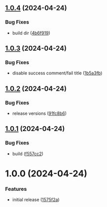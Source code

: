 ## [1.0.4](https://github.com/seleb/mastodon-archive-search/compare/v1.0.3...v1.0.4) (2024-04-24)


### Bug Fixes

* build dir ([4b6f919](https://github.com/seleb/mastodon-archive-search/commit/4b6f9196666e8a8354304ef2501a932843b6e33e))

## [1.0.3](https://github.com/seleb/mastodon-archive-search/compare/v1.0.2...v1.0.3) (2024-04-24)


### Bug Fixes

* disable success comment/fail title ([1b5a3fb](https://github.com/seleb/mastodon-archive-search/commit/1b5a3fb17653d226e48d9ec9c6c9678c4fad9602))

## [1.0.2](https://github.com/seleb/mastodon-archive-search/compare/v1.0.1...v1.0.2) (2024-04-24)


### Bug Fixes

* release versions ([91fc8b6](https://github.com/seleb/mastodon-archive-search/commit/91fc8b60b4395567aabfb770552942c345d1b62d))

## [1.0.1](https://github.com/seleb/mastodon-archive-search/compare/v1.0.0...v1.0.1) (2024-04-24)


### Bug Fixes

* build ([f557cc2](https://github.com/seleb/mastodon-archive-search/commit/f557cc207e7bfcf170555d9e3ec3483f3e58b109))

# 1.0.0 (2024-04-24)


### Features

* initial release ([1575f2a](https://github.com/seleb/mastodon-archive-search/commit/1575f2a37a4e050c09a71a052ce7181bc6256ff7))
